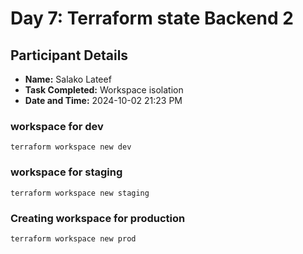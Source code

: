 # Day 7: Terraform state Backend 2  

## Participant Details

- **Name:** Salako Lateef
- **Task Completed:** Workspace isolation
- **Date and Time:** 2024-10-02 21:23 PM

### workspace for dev
```
terraform workspace new dev
```
### workspace for staging
```
terraform workspace new staging
```
### Creating workspace for production
```
terraform workspace new prod
```
